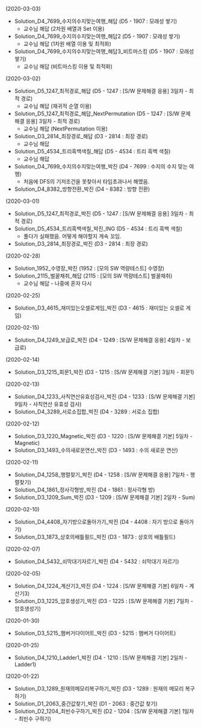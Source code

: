(2020-03-03)
- Solution_D4_7699_수지의수지맞는여행_해답 (D5 - 1907 : 모래성 쌓기)
  - 교수님 해답 (2차원 배열과 Set 이용)
- Solution_D4_7699_수지의수지맞는여행_해답2 (D5 - 1907 : 모래성 쌓기)
  - 교수님 해답 (1차원 배열 이용 및 최적화)
- Solution_D4_7699_수지의수지맞는여행_해답3_비트마스킹 (D5 - 1907 : 모래성 쌓기)
  - 교수님 해답 (비트마스킹 이용 및 최적화)
  
(2020-03-02)
- Solution_D5_1247_최적경로_해답 (D5 - 1247 : [S/W 문제해결 응용] 3일차 - 최적 경로)
  - 교수님 해답 (재귀적 순열 이용)
- Solution_D5_1247_최적경로_해답_NextPermutation (D5 - 1247 : [S/W 문제해결 응용] 3일차 - 최적 경로)
  - 교수님 해답 (NextPermutation 이용)
- Solution_D3_2814_최장경로_해답 (D3 - 2814 : 최장 경로)
  - 교수님 해답
- Solution_D5_4534_트리흑백색칠_해답 (D5 - 4534 : 트리 흑백 색칠)
  - 교수님 해답
- Solution_D4_7699_수지의수지맞는여행_박진 (D4 - 7699 : 수지의 수지 맞는 여행)
  - 처음에 DFS의 기저조건을 못찾아서 타임초과나서 해맸음. 
- Solution_D4_8382_방향전환_박진 (D4 - 8382 : 방향 전환)

(2020-03-01)
- Solution_D5_1247_최적경로_박진 (D5 - 1247 : [S/W 문제해결 응용] 3일차 - 최적 경로)
- Solution_D5_4534_트리흑백색칠_박진_ING (D5 - 4534 : 트리 흑백 색칠)
  - 풀다가 실패했음. 어떻게 해야할지 계속 꼬임.
- Solution_D3_2814_최장경로_박진 (D3 - 2814 : 최장 경로)

(2020-02-28)
- Solution_1952_수영장_박진 (1952 : [모의 SW 역량테스트] 수영장)
- Solution_2115_벌꿀채취_해답 (2115 : [모의 SW 역량테스트] 벌꿀채취)
  - 교수님 해답 - 나중에 혼자 다시 

(2020-02-25)
- Solution_D3_4615_재미있는오셀로게임_박진 (D3 - 4615 : 재미있는 오셀로 게임)

(2020-02-15)
- Solution_D4_1249_보급로_박진 (D4 - 1249 : [S/W 문제해결 응용] 4일차 - 보급로)

(2020-02-14)
- Solution_D3_1215_회문1_박진 (D3 - 1215 : [S/W 문제해결 기본] 3일차 - 회문1)

(2020-02-13)
- Solution_D4_1233_사칙연산유효성검사_박진 (D4 - 1233 : [S/W 문제해결 기본] 9일차 - 사칙연산 유효성 검사)
- Solution_D4_3289_서로소집합_박진 (D4 - 3289 : 서로소 집합)

(2020-02-12)
- Solution_D3_1220_Magnetic_박진 (D3 - 1220 : [S/W 문제해결 기본] 5일차 - Magnetic)
- Solution_D3_1493_수의새로운연산_박진 (D3 - 1493 : 수의 새로운 연산)

(2020-02-11)
- Solution_D4_1258_행렬찾기_박진 (D4 - 1258 : [S/W 문제해결 응용] 7일차 - 행렬찾기)
- Solution_D4_1861_정사각형방_박진 (D4 - 1861 : 정사각형 방)
- Solution_D3_1209_Sum_박진 (D3 - 1209 : [S/W 문제해결 기본] 2일차 - Sum)

(2020-02-10)
- Solution_D4_4408_자기방으로돌아가기_박진 (D4 - 4408 : 자기 방으로 돌아가기)
- Solution_D3_1873_상호의배틀필드_박진 (D3 - 1873 : 상호의 배틀필드)

(2020-02-07)
- Solution_D4_5432_쇠막대기자르기_박진 (D4 - 5432 : 쇠막대기 자르기)

(2020-02-05)
- Solution_D4_1224_계산기3_박진 (D4 - 1224 : [S/W 문제해결 기본] 6일차 - 계산기3)
- Solution_D3_1225_암호생성기_박진 (D3 - 1225 : [S/W 문제해결 기본] 7일차 - 암호생성기)

(2020-01-30)
- Solution_D3_5215_햄버거다이어트_박진 (D3 - 5215 : 햄버거 다이어트)

(2020-01-25)
- Solution_D4_1210_Ladder1_박진 (D4 - 1210 : [S/W 문제해결 기본] 2일차 - Ladder1)

(2020-01-22)
- Solution_D3_1289_원재의메모리복구하기_박진 (D3 - 1289 : 원재의 메모리 복구하기)
- Solution_D1_2063_중간값찾기_박진 (D1 - 2063 : 중간값 찾기)
- Solution_D2_1204_최빈수구하기_박진 (D2 - 1204 : [S/W 문제해결 기본] 1일차 - 최빈수 구하기)
